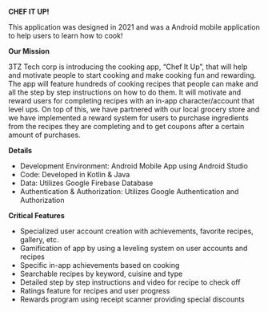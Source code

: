 **CHEF IT UP!**

This application was designed in 2021 and was a Android mobile application to help users to learn how to cook!

**Our Mission**

3TZ Tech corp is introducing the cooking app, “Chef It Up”, that will help and motivate people to start cooking and make cooking fun and rewarding. The app will feature hundreds of cooking recipes that 
people can make and all the step by step instructions on how to do them. It will motivate and reward users for completing recipes with an in-app character/account that level ups. On top of this, we have 
partnered with our local grocery store and we have implemented a reward system for users to purchase ingredients from the recipes they are completing and to get coupons after a certain amount of purchases.

**Details**
- Development Environment: Android Mobile App using Android Studio
- Code: Developed in Kotlin & Java
- Data: Utilizes Google Firebase Database
- Authentication & Authorization: Utilizes Google Authentication and Authorization

**Critical Features**
- Specialized user account creation with achievements, favorite recipes, gallery, etc.
- Gamification of app by using a leveling system on user accounts and recipes
- Specific in-app achievements based on cooking
- Searchable recipes by keyword, cuisine and type
- Detailed step by step instructions and video for recipe to check off
- Ratings feature for recipes and user progress
- Rewards program using receipt scanner providing special discounts

